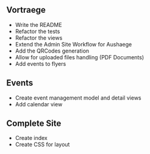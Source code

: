 ## Vortraege

 * Write the README
 * Refactor the tests
 * Refactor the views
 * Extend the Admin Site Workflow for Aushaege
 * Add the QRCodes generation
 * Allow for uploaded files handling (PDF Documents)
 * Add events to flyers

## Events
 
 * Create event management model and detail views
 * Add calendar view

## Complete Site

 * Create index
 * Create CSS for layout